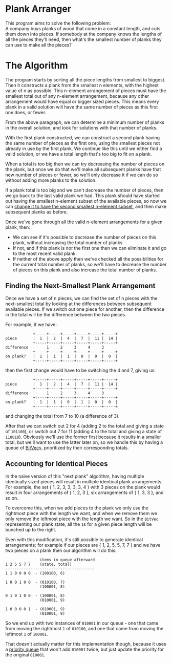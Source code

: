 # Plank Arranger
This program aims to solve the following problem:<br/>
A company buys planks of wood that come in a constant length, and cuts them
down into pieces.
If somebody at the company knows the lengths of all the pieces they'll
need, then what's the smallest number of planks they can use to make all
the pieces?

# The Algorithm
The program starts by sorting all the piece lengths from smallest to biggest.
Then it constructs a plank from the smallest n elements, with the highest
value of n as possible.
This n-element arrangement of pieces must have the smallest total out of
any n-element arrangement, because any other arrangement would have
equal or bigger sized pieces.
This means every plank in a valid solution will have the same number of
pieces as this first one does, or fewer.

From the above paragraph, we can determine a minimum number of planks in
the overall solution, and look for solutions with that number of planks.

With the first plank constructed, we can construct a second plank
having the same number of pieces as the first one, using the smallest pieces
not already in use by the first plank.
We continue like this until we either find a valid solution, or we have a total
length that's too big to fit on a plank.

When a total is too big then we can try decreasing the number of pieces on
the plank, but once we do that we'll make all subsequent planks have that
new number of pieces or fewer, so we'll only decrease it if we can do so
without adding more planks to the solution.

If a plank total is too big and we can't decrease the number of pieces, then
we go back to the last valid plank we had.
This plank should have started out having the smallest n-element subset of
the available pieces, so now we can
[change it to have the second smallest n-element subset](#finding-the-next-smallest-plank-arrangement),
and then make subsequent planks as before.

Once we've gone through all the valid n-element arrangements for a given plank,
then:
- We can see if it's possible to decrease the number of pieces on
this plank, without increasing the total number of planks
- If not, and if this plank is *not* the first one then we can eliminate it
and go to the most recent valid plank.
- If neither of the above apply then we've checked all the possibilities for
the current total number of planks, so we'll have to decrease the number of
pieces on this plank and also increase the total number of planks.

## Finding the Next-Smallest Plank Arrangement
Once we have a set of n pieces, we can find the set of n pieces with the
next-smallest total by looking at the differences between subsequent
available pieces.
If we switch out one piece for another, then the difference in the total
will be the difference between the two pieces.

For example, if we have:
```
            +-----+-----+-----+-----+-----+-----+
piece 	    |  1  |  2  |  4  |  7  |  11 |  14 |
            +-----+-----+-----+-----+-----+-----+
difference        1     2     3     4     3
            +-----+-----+-----+-----+-----+-----+
on plank?   |  1  |  1  |  1  |  0  |  0  |  0  |
            +-----+-----+-----+-----+-----+-----+
```
then the first change would have to be switching the 4 and 7, giving us:
```
            +-----+-----+-----+-----+-----+-----+
piece 	    |  1  |  2  |  4  |  7  |  11 |  14 |
            +-----+-----+-----+-----+-----+-----+
difference        1     2     3     4     3
            +-----+-----+-----+-----+-----+-----+
on plank?   |  1  |  1  |  0  |  1  |  0  |  0  |
            +-----+-----+-----+-----+-----+-----+
```
and changing the total from 7 to 10 (a difference of 3).

After that we can switch out 2 for 4 (adding 2 to the total and giving a state
of `101100`), or switch out 7 for 11 (adding 4 to the total and giving a state
of `110010`).
Obviously we'll use the former first because it results in a smaller total, but
we'll want to use the latter later on, so we handle this by having a queue
of [BitVec](https://docs.rs/bitvec/0.14.0/bitvec/vec/struct.BitVec.html)s,
prioritized by their corresponding totals.

## Accounting for Identical Pieces

In the naïve version of this "next plank" algorithm, having multiple identically
sized pieces will result in multiple identical plank arrangements.
For example, the set { 1, 2, 3, 3, 3, 3, 4 } with 3 pieces on the plank
would result in four arrangements of { 1, 2, 3 }, six arrangements of
{ 1, 3, 3 }, and so on.

To overcome this, when we add pieces to the plank we only use the rightmost
piece with the length we want, and when we remove them we only remove the
leftmost piece with the length we want.
So in the `BitVec` representing our plank state, all the `1`s for a given piece
length will be bunched up to the right.

Even with this modification, it's still possible to generate identical
arrangements; for example if our pieces are { 1, 2, 5, 5, 7, 7 } and we
have two pieces on a plank then our algorithm will do this:
```
               items in queue afterward
1 2 5 5 7 7    (state, total)
---------------------------------------
1 1 0 0 0 0  - (100100, 6)

1 0 0 1 0 0  - (010100, 7)
               (100001, 8)

0 1 0 1 0 0  - (100001, 8)
               (010001, 9)

1 0 0 0 0 1  - (010001, 9)
               (010001, 9)
```
So we end up with two instances of `010001` in our queue - one that came from
moving the rightmost `1` of `010100`, and one that came from moving the
leftmost `1` of `100001`.

That doesn't actually matter for this implementation though, because it uses a
[priority queue](https://docs.rs/priority-queue/0.6.0/priority_queue/struct.PriorityQueue.html#method.push)
that won't add `010001` twice, but just update the priority for the original
`010001`.